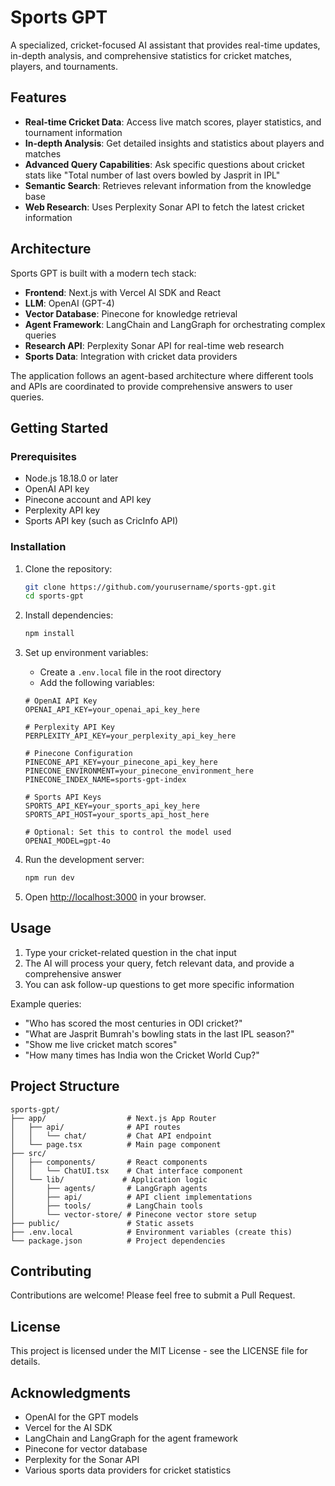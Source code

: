 # Sports GPT

A specialized, cricket-focused AI assistant that provides real-time updates, in-depth analysis, and comprehensive statistics for cricket matches, players, and tournaments.

## Features

- **Real-time Cricket Data**: Access live match scores, player statistics, and tournament information
- **In-depth Analysis**: Get detailed insights and statistics about players and matches
- **Advanced Query Capabilities**: Ask specific questions about cricket stats like "Total number of last overs bowled by Jasprit in IPL"
- **Semantic Search**: Retrieves relevant information from the knowledge base
- **Web Research**: Uses Perplexity Sonar API to fetch the latest cricket information

## Architecture

Sports GPT is built with a modern tech stack:

- **Frontend**: Next.js with Vercel AI SDK and React
- **LLM**: OpenAI (GPT-4)
- **Vector Database**: Pinecone for knowledge retrieval
- **Agent Framework**: LangChain and LangGraph for orchestrating complex queries
- **Research API**: Perplexity Sonar API for real-time web research
- **Sports Data**: Integration with cricket data providers

The application follows an agent-based architecture where different tools and APIs are coordinated to provide comprehensive answers to user queries.

## Getting Started

### Prerequisites

- Node.js 18.18.0 or later
- OpenAI API key
- Pinecone account and API key
- Perplexity API key
- Sports API key (such as CricInfo API)

### Installation

1. Clone the repository:
   ```bash
   git clone https://github.com/yourusername/sports-gpt.git
   cd sports-gpt
   ```

2. Install dependencies:
   ```bash
   npm install
   ```

3. Set up environment variables:
   - Create a `.env.local` file in the root directory
   - Add the following variables:
   ```
   # OpenAI API Key
   OPENAI_API_KEY=your_openai_api_key_here
   
   # Perplexity API Key
   PERPLEXITY_API_KEY=your_perplexity_api_key_here
   
   # Pinecone Configuration
   PINECONE_API_KEY=your_pinecone_api_key_here
   PINECONE_ENVIRONMENT=your_pinecone_environment_here
   PINECONE_INDEX_NAME=sports-gpt-index
   
   # Sports API Keys
   SPORTS_API_KEY=your_sports_api_key_here
   SPORTS_API_HOST=your_sports_api_host_here
   
   # Optional: Set this to control the model used
   OPENAI_MODEL=gpt-4o
   ```

4. Run the development server:
   ```bash
   npm run dev
   ```

5. Open [http://localhost:3000](http://localhost:3000) in your browser.

## Usage

1. Type your cricket-related question in the chat input
2. The AI will process your query, fetch relevant data, and provide a comprehensive answer
3. You can ask follow-up questions to get more specific information

Example queries:
- "Who has scored the most centuries in ODI cricket?"
- "What are Jasprit Bumrah's bowling stats in the last IPL season?"
- "Show me live cricket match scores"
- "How many times has India won the Cricket World Cup?"

## Project Structure

```
sports-gpt/
├── app/                  # Next.js App Router
│   ├── api/              # API routes
│   │   └── chat/         # Chat API endpoint
│   └── page.tsx          # Main page component
├── src/
│   ├── components/       # React components
│   │   └── ChatUI.tsx    # Chat interface component
│   └── lib/             # Application logic
│       ├── agents/       # LangGraph agents
│       ├── api/          # API client implementations
│       ├── tools/        # LangChain tools
│       └── vector-store/ # Pinecone vector store setup
├── public/               # Static assets
├── .env.local            # Environment variables (create this)
└── package.json          # Project dependencies
```

## Contributing

Contributions are welcome! Please feel free to submit a Pull Request.

## License

This project is licensed under the MIT License - see the LICENSE file for details.

## Acknowledgments

- OpenAI for the GPT models
- Vercel for the AI SDK
- LangChain and LangGraph for the agent framework
- Pinecone for vector database
- Perplexity for the Sonar API
- Various sports data providers for cricket statistics
